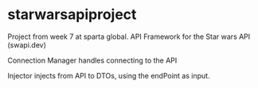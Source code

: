 # starwarsapiproject

Project from week 7 at sparta global. API Framework for the Star wars API (swapi.dev)

Connection Manager handles connecting to the API

Injector injects from API to DTOs, using the endPoint as input. 
